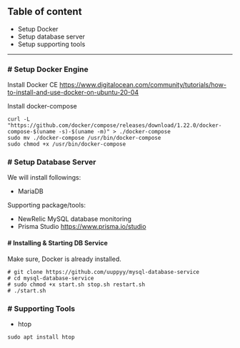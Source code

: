## Table of content

- Setup Docker
- Setup database server
- Setup supporting tools

<hr>

### # Setup Docker Engine

Install Docker CE
https://www.digitalocean.com/community/tutorials/how-to-install-and-use-docker-on-ubuntu-20-04

Install docker-compose
```
curl -L "https://github.com/docker/compose/releases/download/1.22.0/docker-compose-$(uname -s)-$(uname -m)" > ./docker-compose
sudo mv ./docker-compose /usr/bin/docker-compose
sudo chmod +x /usr/bin/docker-compose
```

### # Setup Database Server

We will install followings:
- MariaDB

Supporting package/tools:
- NewRelic MySQL database monitoring
- Prisma Studio https://www.prisma.io/studio

#### # Installing & Starting DB Service

Make sure, Docker is already installed.

```
# git clone https://github.com/uuppyy/mysql-database-service
# cd mysql-database-service
# sudo chmod +x start.sh stop.sh restart.sh
# ./start.sh
```

### # Supporting Tools

- htop
```
sudo apt install htop
```
